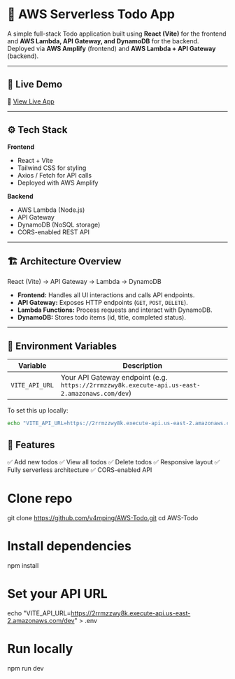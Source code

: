 # 📝 AWS Serverless Todo App

A simple full-stack Todo application built using **React (Vite)** for the frontend and **AWS Lambda, API Gateway, and DynamoDB** for the backend.  
Deployed via **AWS Amplify** (frontend) and **AWS Lambda + API Gateway** (backend).

---

## 🚀 Live Demo
🔗 [View Live App](https://main.d1vpn8ythwfnv8.amplifyapp.com/)

---

## ⚙️ Tech Stack

**Frontend**
- React + Vite
- Tailwind CSS for styling
- Axios / Fetch for API calls
- Deployed with AWS Amplify

**Backend**
- AWS Lambda (Node.js)
- API Gateway
- DynamoDB (NoSQL storage)
- CORS-enabled REST API

---

## 🏗️ Architecture Overview
React (Vite) → API Gateway → Lambda → DynamoDB

- **Frontend:** Handles all UI interactions and calls API endpoints.
- **API Gateway:** Exposes HTTP endpoints (`GET`, `POST`, `DELETE`).
- **Lambda Functions:** Process requests and interact with DynamoDB.
- **DynamoDB:** Stores todo items (id, title, completed status).

---

## 🔑 Environment Variables

| Variable | Description |
|-----------|-------------|
| `VITE_API_URL` | Your API Gateway endpoint (e.g. `https://2rrmzzwy8k.execute-api.us-east-2.amazonaws.com/dev`) |

To set this up locally:
```bash
echo "VITE_API_URL=https://2rrmzzwy8k.execute-api.us-east-2.amazonaws.com/dev" > .env

```

## 🧠 Features

✅ Add new todos
✅ View all todos
✅ Delete todos
✅ Responsive layout
✅ Fully serverless architecture
✅ CORS-enabled API

# Clone repo
git clone https://github.com/v4mping/AWS-Todo.git
cd AWS-Todo

# Install dependencies
npm install

# Set your API URL
echo "VITE_API_URL=https://2rrmzzwy8k.execute-api.us-east-2.amazonaws.com/dev" > .env

# Run locally
npm run dev
